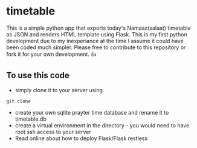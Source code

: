# timetable
This is a simple python app that exports today's Namaaz(salaat) timetable as JSON and renders HTML template using Flask.
This is my first python development due to my inexperiance at the time I assume it could have been coded much simpler.
Please free to contribute to this repository or fork it for your own development. :+1:

## To use this code
* simply clone it to your server using 
```git
git clone
```
* create your own sqlite prayter time database and rename it to timetable.db
* create a virtual environment in the directory - you would need to have root ssh access to your server
* Read online about how to deploy Flask/Flask restless


